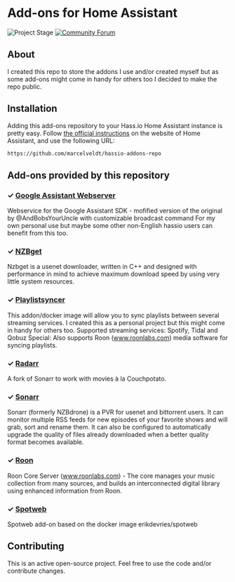 # Add-ons for Home Assistant

![Project Stage][project-stage-shield]
[![Community Forum][forum-shield]][forum]

## About
I created this repo to store the addons I use and/or created myself but as some add-ons might come in handy for others too I decided to make the repo public.

## Installation

Adding this add-ons repository to your Hass.io Home Assistant instance is
pretty easy. Follow [the official instructions][third-party-addons] on the
website of Home Assistant, and use the following URL:

```txt
https://github.com/marcelveldt/hassio-addons-repo
```

## Add-ons provided by this repository


### &#10003; [Google Assistant Webserver][addon-google-assistant-webserver]

Webservice for the Google Assistant SDK - mofified version of the original by @AndBobsYourUncle with customizable broadcast command For my own personal use but maybe some other non-English hassio users can benefit from this too.


### &#10003; [NZBget][addon-nzbget]

Nzbget is a usenet downloader, written in C++ and designed with performance in mind to achieve maximum download speed by using very little system resources.


### &#10003; [Playlistsyncer][addon-playlistsyncer]

This addon/docker image will allow you to sync playlists between several streaming services. I created this as a personal project but this might come in handy for others too. Supported streaming services: Spotify, Tidal and Qobuz Special: Also supports Roon (www.roonlabs.com) media software for syncing playlists.


### &#10003; [Radarr][addon-radarr]

A fork of Sonarr to work with movies à la Couchpotato.


### &#10003; [Sonarr][addon-sonarr]

Sonarr (formerly NZBdrone) is a PVR for usenet and bittorrent users. It can monitor multiple RSS feeds for new episodes of your favorite shows and will grab, sort and rename them. It can also be configured to automatically upgrade the quality of files already downloaded when a better quality format becomes available.


### &#10003; [Roon][addon-roon]

Roon Core Server (www.roonlabs.com) - The core manages your music collection from many sources, and builds an interconnected digital library using enhanced information from Roon.


### &#10003; [Spotweb][addon-spotweb]

Spotweb add-on based on the docker image erikdevries/spotweb

## Contributing

This is an active open-source project. Feel free to use the code and/or contribute changes.

[addon-autobackup]: https://github.com/marcelveldt/hassio-addons-repo/tree/master/autobackup
[addon-google-assistant-webserver]: https://github.com/marcelveldt/hassio-addons-repo/tree/master/google-assistant-webserver
[addon-nzbget]: https://github.com/marcelveldt/hassio-addons-repo/tree/master/nzbget
[addon-playlistsyncer]: https://github.com/marcelveldt/hassio-addons-repo/tree/master/playlistsyncer
[addon-radarr]: https://github.com/marcelveldt/hassio-addons-repo/tree/master/radarr
[addon-sonarr]: https://github.com/marcelveldt/hassio-addons-repo/tree/master/sonarr
[addon-roon]: https://github.com/marcelveldt/hassio-addons-repo/tree/master/roon
[addon-spotweb]: https://github.com/marcelveldt/hassio-addons-repo/tree/master/spotweb


[forum-shield]: https://img.shields.io/badge/community-forum-brightgreen.svg
[forum]: https://community.home-assistant.io/t/repository-marcelveldts-hassio-add-ons/99540
[maintenance-shield]: https://img.shields.io/maintenance/yes/2018.svg
[project-stage-shield]: https://img.shields.io/badge/project%20stage-production%20ready-brightgreen.svg
[third-party-addons]: https://home-assistant.io/hassio/installing_third_party_addons/

